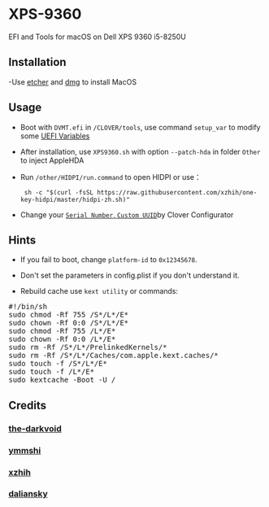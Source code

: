 # XPS-9360

EFI and Tools for macOS on Dell XPS 9360 i5-8250U 

## Installation

-Use [etcher](https://www.balena.io/etcher/) and [dmg](https://mirrors.dtops.cc/iso/MacOS/daliansky_macos/) to install MacOS

## Usage

- Boot with `DVMT.efi` in `/CLOVER/tools`, use command `setup_var` to modify some [UEFI Variables](https://github.com/the-darkvoid/XPS9360-macOS#uefi-variables)

- After installation, use `XPS9360.sh` with option `--patch-hda` in folder `Other` to inject AppleHDA 

- Run `/other/HIDPI/run.command` to open HIDPI or use：
  ```
   sh -c "$(curl -fsSL https://raw.githubusercontent.com/xzhih/one-key-hidpi/master/hidpi-zh.sh)"
  ```

- Change your [`Serial Number`, `Custom UUID`](https://www.tonymacx86.com/threads/an-idiots-guide-to-imessage.196827/)by Clover Configurator

## Hints

- If you fail to boot, change `platform-id` to `0x12345678`.

- Don't set the parameters in config.plist if you don't understand it.

- Rebuild cache use `kext utility` or commands:

<pre name="code" class="bash">
#!/bin/sh
sudo chmod -Rf 755 /S*/L*/E*
sudo chown -Rf 0:0 /S*/L*/E*
sudo chmod -Rf 755 /L*/E*
sudo chown -Rf 0:0 /L*/E*
sudo rm -Rf /S*/L*/PrelinkedKernels/*
sudo rm -Rf /S*/L*/Caches/com.apple.kext.caches/*
sudo touch -f /S*/L*/E*
sudo touch -f /L*/E*
sudo kextcache -Boot -U /
</pre>

## Credits

### [the-darkvoid](https://github.com/the-darkvoid/XPS9360-macOS)

### [ymmshi](https://github.com/ymmshi/XPS-9360)

### [xzhih](https://github.com/xzhih/one-key-hidpi)

### [daliansky](https://blog.daliansky.net/)
